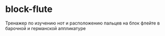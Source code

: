 # block-flute
Тренажер по изучению нот и расположению пальцев на блок флейте в барочной и германской аппликатуре
